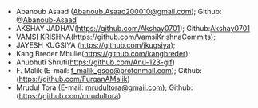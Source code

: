 <!-- For GSoC 2021 submissions, please enter your details here: https://github.com/ankidroid/Anki-Android/wiki/Google-Summer-of-Code-2021/_edit -->
- Abanoub Asaad (Abanoub.Asaad200010@gmail.com); Github: @[Abanoub-Asaad](https://github.com/Abanoub-Asaad)
- AKSHAY JADHAV(https://github.com/Akshay0701); Github:[Akshay0701](https://github.com/Akshay0701)
- VAMSI KRISHNA(https://github.com/VamsiKrishnaCommits); 
- JAYESH KUGSIYA (https://github.com/jkugsiya);
- Kang Breder Mbulle(https://github.com/kangbreder);
- Anubhuti Shruti(https://github.com/Anu-123-gif)
- F. Malik (E-mail: f_malik_gsoc@protonmail.com); Github: (https://github.com/FurqanAMalik)
- Mrudul Tora (E-mail: mrudultora@gmail.com); Github: (https://github.com/mrudultora)